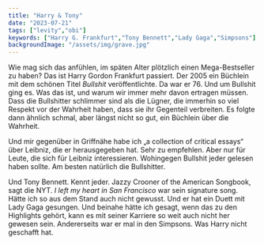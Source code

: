 ```yaml
---
title: "Harry & Tony"
date: "2023-07-21"
tags: ["levity","obi"]
keywords: ["Harry G. Frankfurt","Tony Bennett","Lady Gaga","Simpsons"]
backgroundImage: "/assets/img/grave.jpg"
---
```

Wie mag sich das anfühlen, im späten Alter plötzlich einen Mega-Bestseller zu haben? Das ist Harry Gordon Frankfurt passiert. Der 2005 ein Büchlein mit dem schönen Titel *Bullshit* veröffentlichte. Da war er 76. Und um Bullshit ging es. Was das ist, und warum wir immer mehr davon ertragen müssen. Dass die Bullshitter schlimmer sind als die Lügner, die immerhin so viel Respekt vor der Wahrheit haben, dass sie ihr Gegenteil verbreiten. Es folgte dann ähnlich schmal, aber längst nicht so gut, ein Büchlein über die Wahrheit.

Und mir gegenüber in Griffnähe habe ich „a  collection of critical essays“ über Leibniz, die er herausgegeben hat. Sehr zu empfehlen. Aber nur für Leute, die sich für Leibniz interessieren. Wohingegen Bullshit jeder gelesen haben sollte. Am besten natürlich die Bullshitter.

Und Tony Bennett. Kennt jeder. Jazzy Crooner of the American Songbook, sagt die NYT. *I left my heart in San Francisco* war sein signature song. Hätte ich so aus dem Stand auch nicht gewusst. Und er hat ein Duett mit Lady Gaga gesungen. Und beinahe hätte ich gesagt, wenn das zu den Highlights gehört, kann es mit seiner Karriere so weit auch nicht her gewesen sein. Andererseits war er mal in den Simpsons. Was Harry nicht geschafft hat.
